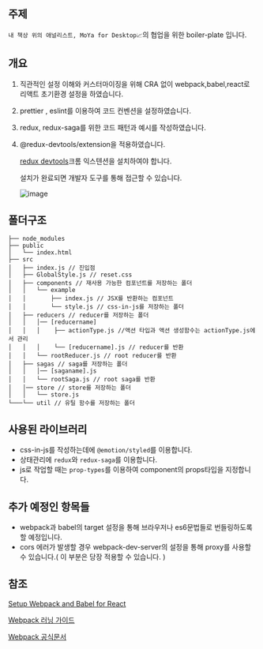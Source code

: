 ## 주제

`내 책상 위의 애널리스트, MoYa for Desktop📈`의 협업을 위한 boiler-plate 입니다.

## 개요

1. 직관적인 설정 이해와 커스터마이징을 위해 CRA 없이 webpack,babel,react로 리액트 초기환경 설정을 하였습니다.
2. prettier , eslint를 이용하여 코드 컨벤션을 설정하였습니다.
3. redux, redux-saga를 위한 코드 패턴과 예시를 작성하였습니다.
4. @redux-devtools/extension을 적용하였습니다.

   [redux devtools](https://chrome.google.com/webstore/detail/redux-devtools/lmhkpmbekcpmknklioeibfkpmmfibljd)크롬 익스텐션을 설치하여야 합니다.

   설치가 완료되면 개발자 도구를 통해 접근할 수 있습니다.

   ![image](https://user-images.githubusercontent.com/79688915/154262098-6488e419-96b6-4284-8a58-ea1783021073.png)

## 폴더구조

```
├── node_modules
├── public
│   └── index.html
├── src
│   ├── index.js // 진입점
│   ├── GlobalStyle.js // reset.css
│   ├── components // 재사용 가능한 컴포넌트를 저장하는 폴더
│   │   └── example
│   │       ├── index.js // JSX를 반환하는 컴포넌트
│   │       └── style.js // css-in-js를 저장하는 폴더
│   ├── reducers // reducer를 저장하는 폴더
│   │   │── [reducername]
│   │   │    ├── actionType.js //액션 타입과 액션 생성함수는 actionType.js에서 관리
│   │   │    └── [reducername].js // reducer를 반환
│   │   └── rootReducer.js // root reducer를 반환
│   ├── sagas // saga를 저장하는 폴더
│   │   │── [saganame].js
│   │   └── rootSaga.js // root saga를 반환
│   │── store // store를 저장하는 폴더
│   │   └── store.js
└───└── util // 유틸 함수를 저장하는 폴더

```

## 사용된 라이브러리

- css-in-js를 작성하는데에 `@emotion/styled`를 이용합니다.
- 상태관리에 `redux`와 `redux-saga`를 이용합니다.
- js로 작업할 때는 `prop-types`를 이용하여 component의 props타입을 지정합니다.

## 추가 예정인 항목들

- webpack과 babel의 target 설정을 통해 브라우저나 es6문법들로 번들링하도록 할 예정입니다.
- cors 에러가 발생할 경우 webpack-dev-server의 설정을 통해 proxy를 사용할 수 있습니다.( 이 부분은 당장 적용할 수 있습니다. )

## 참조

[Setup Webpack and Babel for React](https://www.youtube.com/watch?v=ydDUm1yPZs0)

[Webpack 러닝 가이드](https://yamoo9.gitbook.io/webpack/)

[Webpack 공식문서](https://webpack.js.org/)
